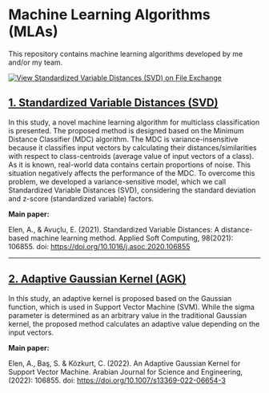# Machine Learning Algorithms (MLAs)
This repository contains machine learning algorithms developed by me and/or my team.

[![View Standardized Variable Distances (SVD) on File Exchange](https://www.mathworks.com/matlabcentral/images/matlab-file-exchange.svg)](https://www.mathworks.com/matlabcentral/fileexchange/84540-standardized-variable-distances-svd)

## [1. Standardized Variable Distances (SVD)](https://github.com/abdullahelen/MachineLearning/tree/main/SVD)

In this study, a novel machine learning algorithm for multiclass classification is presented. The proposed method is designed based on the Minimum Distance Classifier (MDC) algorithm. The MDC is variance-insensitive because it classifies input vectors by calculating their distances/similarities with respect to class-centroids (average value of input vectors of a class). As it is known, real-world data contains certain proportions of noise. This situation negatively affects the performance of the MDC. To overcome this problem, we developed a variance-sensitive model, which we call Standardized Variable Distances (SVD), considering the standard deviation and z-score (standardized variable) factors.

**Main paper:**

Elen, A., & Avuçlu, E. (2021). Standardized Variable Distances: A distance-based machine learning method. Applied Soft Computing, 98(2021): 106855. doi: https://doi.org/10.1016/j.asoc.2020.106855


_____________________________________________________


## [2. Adaptive Gaussian Kernel (AGK)](https://github.com/abdullahelen/MachineLearning/tree/main/AGK)
In this study, an adaptive kernel is proposed based on the Gaussian function, which is used in Support Vector Machine (SVM). While the sigma parameter is determined as an arbitrary value in the traditional Gaussian kernel, the proposed method calculates an adaptive value depending on the input vectors.

**Main paper:**

Elen, A., Baş, S. & Közkurt, C. (2022). An Adaptive Gaussian Kernel for Support Vector Machine. Arabian Journal for Science and Engineering, (2022): 106855. doi: https://doi.org/10.1007/s13369-022-06654-3
